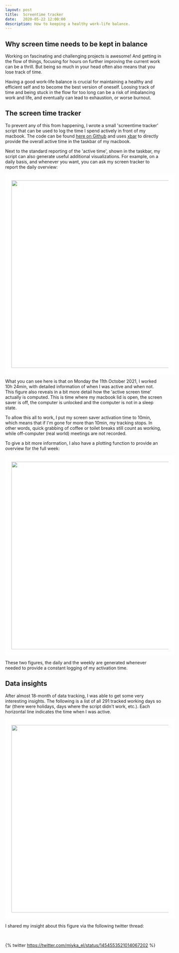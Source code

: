 ```yaml
---
layout: post
title:  Screentime tracker
date:   2020-05-22 12:00:00
description: How to keeping a healthy work-life balance.
---
```


## Why screen time needs to be kept in balance

Working on fascinating and challenging projects is awesome! And getting in the flow of things, focusing for hours on further improving the current work can be a thrill. But being so much in your head often also means that you lose track of time.

Having a good work-life balance is crucial for maintaining a healthy and efficient self and to become the best version of oneself. Loosing track of time and being stuck in the flow for too long can be a risk of imbalancing work and life, and eventually can lead to exhaustion, or worse burnout.

## The screen time tracker
To prevent any of this from happening, I wrote a small 'screentime tracker' script that can be used to log the time I spend actively in front of my macbook. The code can be found [here on Github](https://github.com/miykael/xbar_screentime_tracker) and uses [xbar](https://xbarapp.com/) to directly provide the overall active time in the taskbar of my macbook.

Next to the standard reporting of the 'active time', shown in the taskbar, my script can also generate useful additional visualizations. For example, on a daily basis, and whenever you want, you can ask my screen tracker to report the daily overview:

<img class="img-fluid rounded z-depth-1" src="{{ site.baseurl }}/assets/img/blog_screentracker_plot_day.png" data-zoomable width=600px style="padding-top: 20px; padding-right: 20px; padding-bottom: 20px; padding-left: 20px; background-color: #fff">

What you can see here is that on Monday the 11th October 2021, I worked 10h 24min, with detailed information of when I was active and when not. This figure also reveals in a bit more detail how the 'active screen time' actually is computed. This is time where my macbook lid is open, the screen saver is off, the computer is unlocked and the computer is not in a sleep state.

To allow this all to work, I put my screen saver activation time to 10min, which means that if I'm gone for more than 10min, my tracking stops. In other words, quick grabbing of coffee or toilet breaks still count as working, while off-computer (real world) meetings are not recorded.

To give a bit more information, I also have a plotting function to provide an overview for the full week:

<img class="img-fluid rounded z-depth-1" src="{{ site.baseurl }}/assets/img/blog_screentracker_plot_week.png" data-zoomable width=600px style="padding-top: 20px; padding-right: 20px; padding-bottom: 20px; padding-left: 20px; background-color: #fff">

These two figures, the daily and the weekly are generated whenever needed to provide a constant logging of my activation time.

## Data insights

After almost 18-month of data tracking, I was able to get some very interesting insights. The following is a list of all 291 tracked working days so far (there were holidays, days where the script didn't work, etc.). Each horizontal line indicates the time when I was active.

<img class="img-fluid rounded z-depth-1" src="{{ site.baseurl }}/assets/img/blog_screentracker_day_average.png" data-zoomable width=600px style="padding-top: 20px; padding-right: 20px; padding-bottom: 20px; padding-left: 20px; background-color: #fff">

I shared my insight about this figure via the following twitter thread:

<br>

{% twitter https://twitter.com/miyka_el/status/1454553521014067202 %}
